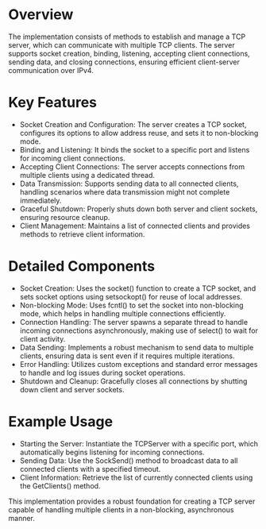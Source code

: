 # Overview
The implementation consists of methods to establish and manage a TCP server, which can communicate with multiple TCP clients. The server supports socket creation, binding, listening, accepting client connections, sending data, and closing connections, ensuring efficient client-server communication over IPv4.

# Key Features
* Socket Creation and Configuration: The server creates a TCP socket, configures its options to allow address reuse, and sets it to non-blocking mode.
* Binding and Listening: It binds the socket to a specific port and listens for incoming client connections.
* Accepting Client Connections: The server accepts connections from multiple clients using a dedicated thread.
* Data Transmission: Supports sending data to all connected clients, handling scenarios where data transmission might not complete immediately.
* Graceful Shutdown: Properly shuts down both server and client sockets, ensuring resource cleanup.
* Client Management: Maintains a list of connected clients and provides methods to retrieve client information.

# Detailed Components
* Socket Creation: Uses the socket() function to create a TCP socket, and sets socket options using setsockopt() for reuse of local addresses.
* Non-blocking Mode: Uses fcntl() to set the socket into non-blocking mode, which helps in handling multiple connections efficiently.
* Connection Handling: The server spawns a separate thread to handle incoming connections asynchronously, making use of select() to wait for client activity.
* Data Sending: Implements a robust mechanism to send data to multiple clients, ensuring data is sent even if it requires multiple iterations.
* Error Handling: Utilizes custom exceptions and standard error messages to handle and log issues during socket operations.
* Shutdown and Cleanup: Gracefully closes all connections by shutting down client and server sockets.

# Example Usage

* Starting the Server: Instantiate the TCPServer with a specific port, which automatically begins listening for incoming connections.
* Sending Data: Use the SockSend() method to broadcast data to all connected clients with a specified timeout.
* Client Information: Retrieve the list of currently connected clients using the GetClients() method.

This implementation provides a robust foundation for creating a TCP server capable of handling multiple clients in a non-blocking, asynchronous manner.
